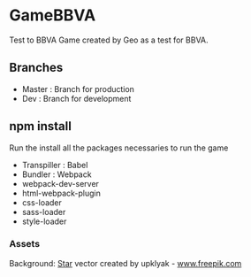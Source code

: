 # GameBBVA
Test to BBVA
Game created by Geo as a test for BBVA.

## Branches
 - Master : Branch for production
 - Dev : Branch for development

## npm install
Run the install all the packages necessaries to run the game
 - Transpiller : Babel
 - Bundler : Webpack
 - webpack-dev-server
 - html-webpack-plugin
 - css-loader
 - sass-loader
 - style-loader

### Assets
Background: [Star](https://www.freepik.com/vectors/star) vector created by upklyak - www.freepik.com